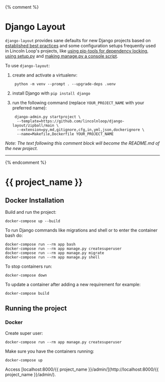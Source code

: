 {% comment %}

# Django Layout

`django-layout` provides sane defaults for new Django projects based on
[established best
practices](http://lincolnloop.com/django-best-practices/) and some
configuration setups frequently used in Lincoln Loop\'s projects, like
[using pip-tools for dependency
locking](https://lincolnloop.com/blog/python-dependency-locking-pip-tools/),
[using
setup.py](https://lincolnloop.com/blog/using-setuppy-your-django-project/)
and [making manage.py a console
script](https://lincolnloop.com/blog/goodbye-managepy/).

To use `django-layout`:

1. create and activate a virtualenv:

        python -m venv --prompt . --upgrade-deps .venv

2. install Django with `pip install django`

3. run the following command (replace `YOUR_PROJECT_NAME` with your preferred name):

        django-admin.py startproject \
         --template=https://github.com/lincolnloop/django-layout/zipball/main \
         --extension=py,md,gitignore,cfg,in,yml,json,dockerignore \
         --name=Makefile,Dockerfile YOUR_PROJECT_NAME

*Note:  The text following this comment block will become the README.md of the new project.*

------------------------------------------------------------------------

{% endcomment %}

# {{ project_name }}

## Docker Installation

Build and run the project:

    docker-compose up --build

To run Django commands like migrations and shell or to enter the
container bash do:

    docker-compose run --rm app bash
    docker-compose run --rm app manage.py createsuperuser
    docker-compose run --rm app manage.py migrate
    docker-compose run --rm app manage.py shell

To stop containers run:

    docker-compose down

To update a container after adding a new requirement for example:

    docker-compose build

## Running the project

### Docker

Create super user:

    docker-compose run --rm app manage.py createsuperuser

Make sure you have the containers running:

    docker-compose up

Access [localhost:8000/{{ project_name }}/admin/](http://localhost:8000/{{ project_name }}/admin/).
